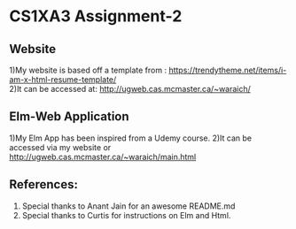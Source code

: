 CS1XA3 Assignment-2
===================

## Website
1)My website is based off a template from : https://trendytheme.net/items/i-am-x-html-resume-template/  
2)It can be accessed at: http://ugweb.cas.mcmaster.ca/~waraich/  

## Elm-Web Application
1)My Elm App has been inspired from a Udemy course.
2)It can be accessed via my website or http://ugweb.cas.mcmaster.ca/~waraich/main.html  

## References:
1) Special thanks to Anant Jain for an awesome README.md
2) Special thanks to Curtis for instructions on Elm and Html.
